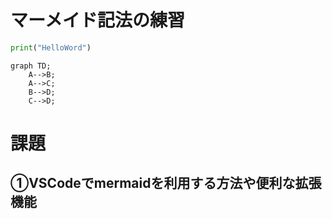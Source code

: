 # マーメイド記法の練習
~~~ python
print("HelloWord")
~~~

``` mermaid
graph TD;
    A-->B;
    A-->C;
    B-->D;
    C-->D;
```

# 課題
## ①VSCodeでmermaidを利用する方法や便利な拡張機能